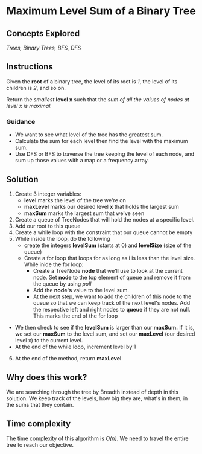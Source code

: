 # Maximum Level Sum of a Binary Tree

## Concepts Explored
_Trees, Binary Trees, BFS, DFS_

## Instructions
Given the **root** of a binary tree, the level of its root is _1_, the level of its children is _2_, and so on.

Return the _smallest_ **level x** such that the _sum of all the values of nodes at level x is maximal._

### Guidance
- We want to see what level of the tree has the greatest sum.
- Calculate the sum for each level then find the level with the maximum sum.
- Use DFS or BFS to traverse the tree keeping the level of each node, and sum up those values with a map or a frequency array.

## Solution
1. Create 3 integer variables:
   * **level** marks the level of the tree we're on
   * **maxLevel** marks our desired level **x** that holds the largest sum
   * **maxSum** marks the largest sum that we've seen
2. Create a queue of TreeNodes that will hold the nodes at a specific level.
3. Add our root to this queue
4. Create a while loop with the constraint that our queue cannot be empty
5. While inside the loop, do the following
   * create the integers **levelSum** (starts at 0) and **levelSize** (size of the queue)
   * Create a for loop that loops for as long as i is less than the level size. While inide the for loop: 
     * Create a TreeNode **node** that we'll use to look at the current node. Set **node** to the top element of queue and remove it from the queue by using _poll_
     * Add the **node's** value to the level sum.
     * At the next step, we want to add the children of this node to the queue so that we can keep track of the next level's nodes. Add the respective left and right nodes to **queue** if they are not null. This marks the end of the for loop
  * We then check to see if the **levelSum** is larger than our **maxSum.** If it is, we set our **maxSum** to the level sum, and set our **maxLevel** (our desired level x) to the current level.
  * At the end of the while loop, increment level by 1
6. At the end of the method, return **maxLevel**

## Why does this work?
We are searching through the tree by Breadth instead of depth in this solution. We keep track of the levels, how big they are, what's in them, in the sums that they contain.

## Time complexity
The time complexity of this algorithm is _O(n)_. We need to travel the entire tree to reach our objective.
